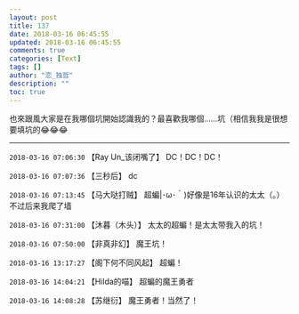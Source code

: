 ```yaml
---
layout: post
title: 137
date: 2018-03-16 06:45:55
updated: 2018-03-16 06:45:55
comments: true
categories: [Text]
tags: []
author: "恋_独哲"
description: ""
toc: true
---
```


<p dir="ltr"  >也來跟風大家是在我哪個坑開始認識我的？最喜歡我哪個……坑（相信我我是很想要填坑的😂😂😂</p>

---

`2018-03-16 07:06:30` 【Ray Un\_该闭嘴了】 DC！DC！DC！

`2018-03-16 07:07:36` 【三秒后】 dc

`2018-03-16 07:13:45` 【马大哒打贼】 超蝙|･ω･｀)好像是16年认识的太太（。）不过后来我爬了墙

`2018-03-16 07:31:00` 【沐暮（木头）】 太太的超蝙！是太太带我入的坑！

`2018-03-16 07:50:00` 【非真非幻】 魔王坑！

`2018-03-16 13:17:27` 【阁下何不同风起】 超蝙！

`2018-03-16 14:04:21` 【Hilda的喵】 超蝙的魔王勇者

`2018-03-16 14:08:28` 【苏继衍】 魔王勇者！当然了！
